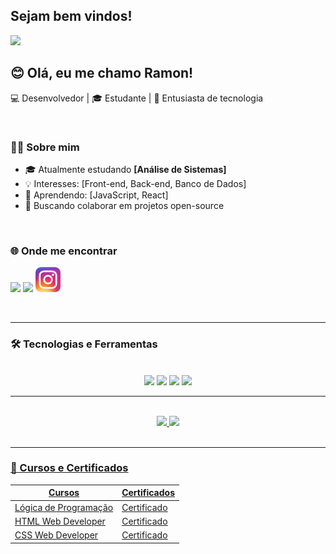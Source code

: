## Sejam bem vindos!


<img src="https://encrypted-tbn0.gstatic.com/images?q=tbn:ANd9GcSs9ZxAccaSrDiXMz9g3tovqkww-G4O7YHQ3w&s"/>

<h2> 😊 Olá, eu me chamo Ramon!</h2>

<p>
  💻 Desenvolvedor | 🎓 Estudante | 🚀 Entusiasta de tecnologia
</p><br>

### 🧑‍💻 Sobre mim

- 🎓 Atualmente estudando **[Análise de Sistemas]**
- 💡 Interesses: [Front-end, Back-end, Banco de Dados]
- 🌱 Aprendendo: [JavaScript, React]
- 🤝 Buscando colaborar em projetos open-source

<br>  

### 🌐 Onde me encontrar

<a href="https://www.linkedin.com/in/ramon-rocha-0479b5235/"> <img src="https://cdn.jsdelivr.net/gh/devicons/devicon@latest/icons/linkedin/linkedin-original.svg" width="40px"/></a> <a href="https://www.facebook.com/ramon.rocha.9699">
<img src="https://cdn.jsdelivr.net/gh/devicons/devicon@latest/icons/facebook/facebook-original.svg" width="40px"></a> <a href="https://www.instagram.com/raamomm/">
<img src="https://raw.githubusercontent.com/github/explore/06c46459e7947c8a25f72798af696d66e202ac39/topics/instagram/instagram.png" width="40px"/></a>


<br>

----------------


### 🛠️ Tecnologias e Ferramentas
<br>

<div align="center">
<img src="https://cdn.jsdelivr.net/gh/devicons/devicon@latest/icons/html5/html5-original-wordmark.svg" width="80px"/> <img src="https://cdn.jsdelivr.net/gh/devicons/devicon@latest/icons/css3/css3-original-wordmark.svg" width="80px"/> <img src="https://cdn.jsdelivr.net/gh/devicons/devicon@latest/icons/javascript/javascript-original.svg" width="80px" /> <img src="https://cdn.jsdelivr.net/gh/devicons/devicon@latest/icons/react/react-original-wordmark.svg" width="80px"/>

</div>

--------------

<br>


<div align="center">
<a href="https://github.com/raamomm">
<img loading="lazy" height="180em" src="https://github-readme-stats.vercel.app/api?username=raamomm&show_icons=true&theme=merko">
<img loading="lazy" height="180em" src="https://github-readme-stats.vercel.app/api/top-langs/?username=raamomm&size_weight=0.5&count_weight=0.5&theme=merko">
</div>

<br>

------------------------

### 📝 Cursos e Certificados

| Cursos | Certificados |
| ---------- | ------------ |
| Lógica de Programação | [Certificado](https://hermes.dio.me/certificates/KG5BZKER.pdf) |
| HTML Web Developer | [Certificado](https://hermes.dio.me/certificates/W7MDEIIF.pdf) |
| CSS Web Developer | [Certificado](https://hermes.dio.me/certificates/QKFPUVKW.pdf) |



